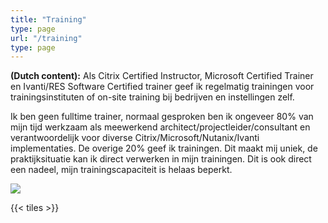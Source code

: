 ```yaml
---
title: "Training"
type: page
url: "/training"
type: page
--- 
```


**(Dutch content):** Als Citrix Certified Instructor, Microsoft Certified Trainer en Ivanti/RES Software Certified trainer geef ik regelmatig trainingen voor trainingsinstituten of on-site training bij bedrijven en instellingen zelf.

Ik ben geen fulltime trainer, normaal gesproken ben ik ongeveer 80% van mijn tijd werkzaam als meewerkend architect/projectleider/consultant en verantwoordelijk voor diverse Citrix/Microsoft/Nutanix/Ivanti implementaties. De overige 20% geef ik trainingen. Dit maakt mij uniek, de praktijksituatie kan ik direct verwerken in mijn trainingen. Dit is ook direct een nadeel, mijn trainingscapaciteit is helaas beperkt.

![](/img/main/training.webp)

{{< tiles >}}


